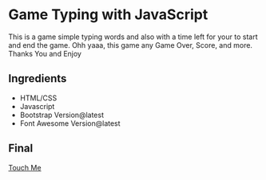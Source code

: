 # Game Typing with JavaScript
This is a game simple typing words and also with a time left for your to start and end the game. Ohh yaaa, this game any Game Over, Score, and more. Thanks You and Enjoy

## Ingredients
- HTML/CSS
- Javascript
- Bootstrap Version@latest
- Font Awesome Version@latest

## Final
<a href="">Touch Me</a>